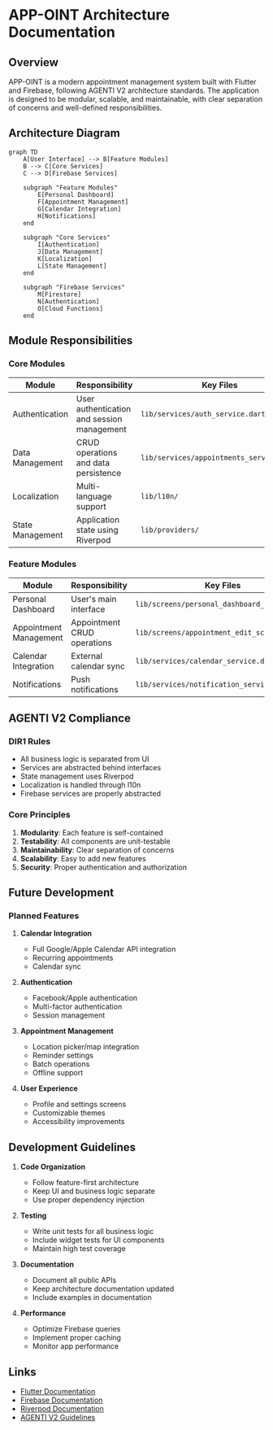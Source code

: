 # APP-OINT Architecture Documentation

## Overview

APP-OINT is a modern appointment management system built with Flutter and Firebase, following AGENTI V2 architecture standards. The application is designed to be modular, scalable, and maintainable, with clear separation of concerns and well-defined responsibilities.

## Architecture Diagram

```mermaid
graph TD
    A[User Interface] --> B[Feature Modules]
    B --> C[Core Services]
    C --> D[Firebase Services]

    subgraph "Feature Modules"
        E[Personal Dashboard]
        F[Appointment Management]
        G[Calendar Integration]
        H[Notifications]
    end

    subgraph "Core Services"
        I[Authentication]
        J[Data Management]
        K[Localization]
        L[State Management]
    end

    subgraph "Firebase Services"
        M[Firestore]
        N[Authentication]
        O[Cloud Functions]
    end
```

## Module Responsibilities

### Core Modules

| Module | Responsibility | Key Files |
|--------|---------------|-----------|
| Authentication | User authentication and session management | `lib/services/auth_service.dart` |
| Data Management | CRUD operations and data persistence | `lib/services/appointments_service.dart` |
| Localization | Multi-language support | `lib/l10n/` |
| State Management | Application state using Riverpod | `lib/providers/` |

### Feature Modules

| Module | Responsibility | Key Files |
|--------|---------------|-----------|
| Personal Dashboard | User's main interface | `lib/screens/personal_dashboard_screen.dart` |
| Appointment Management | Appointment CRUD operations | `lib/screens/appointment_edit_screen.dart` |
| Calendar Integration | External calendar sync | `lib/services/calendar_service.dart` |
| Notifications | Push notifications | `lib/services/notification_service.dart` |

## AGENTI V2 Compliance

### DIR1 Rules

- All business logic is separated from UI
- Services are abstracted behind interfaces
- State management uses Riverpod
- Localization is handled through l10n
- Firebase services are properly abstracted

### Core Principles

1. **Modularity**: Each feature is self-contained
2. **Testability**: All components are unit-testable
3. **Maintainability**: Clear separation of concerns
4. **Scalability**: Easy to add new features
5. **Security**: Proper authentication and authorization

## Future Development

### Planned Features

1. **Calendar Integration**
   - Full Google/Apple Calendar API integration
   - Recurring appointments
   - Calendar sync

2. **Authentication**
   - Facebook/Apple authentication
   - Multi-factor authentication
   - Session management

3. **Appointment Management**
   - Location picker/map integration
   - Reminder settings
   - Batch operations
   - Offline support

4. **User Experience**
   - Profile and settings screens
   - Customizable themes
   - Accessibility improvements

## Development Guidelines

1. **Code Organization**
   - Follow feature-first architecture
   - Keep UI and business logic separate
   - Use proper dependency injection

2. **Testing**
   - Write unit tests for all business logic
   - Include widget tests for UI components
   - Maintain high test coverage

3. **Documentation**
   - Document all public APIs
   - Keep architecture documentation updated
   - Include examples in documentation

4. **Performance**
   - Optimize Firebase queries
   - Implement proper caching
   - Monitor app performance

## Links

- [Flutter Documentation](https://docs.flutter.dev/)
- [Firebase Documentation](https://firebase.google.com/docs)
- [Riverpod Documentation](https://riverpod.dev/docs/getting_started)
- [AGENTI V2 Guidelines](https://github.com/agentiv2/guidelines)
